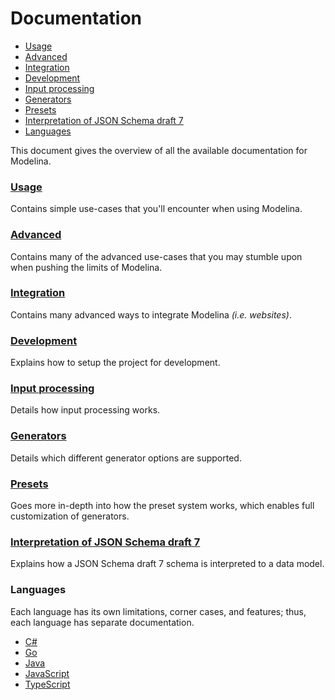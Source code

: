 # Documentation

<!-- toc is generated with GitHub Actions do not remove toc markers -->

<!-- toc -->

- [Usage](#usage)
- [Advanced](#advanced)
- [Integration](#integration)
- [Development](#development)
- [Input processing](#input-processing)
- [Generators](#generators)
- [Presets](#presets)
- [Interpretation of JSON Schema draft 7](#interpretation-of-json-schema-draft-7)
- [Languages](#languages)

<!-- tocstop -->

This document gives the overview of all the available documentation for Modelina.

### [Usage](./usage.md)
Contains simple use-cases that you'll encounter when using Modelina.

### [Advanced](./advanced.md)
Contains many of the advanced use-cases that you may stumble upon when pushing the limits of Modelina.

### [Integration](./integration.md)
Contains many advanced ways to integrate Modelina _(i.e. websites)_. 

### [Development](./development.md)
Explains how to setup the project for development. 

### [Input processing](./input_processing.md)
Details how input processing works.

### [Generators](./generators.md)
Details which different generator options are supported.

### [Presets](./presets.md)
Goes more in-depth into how the preset system works, which enables full customization of generators.

### [Interpretation of JSON Schema draft 7](./interpretation_of_JSON_Schema_draft_7.md)
Explains how a JSON Schema draft 7 schema is interpreted to a data model.

### Languages
Each language has its own limitations, corner cases, and features; thus, each language has separate documentation.
- [C#](./languages/C#.md)
- [Go](./languages/Go.md)
- [Java](./languages/Java.md)
- [JavaScript](./languages/JavaScript.md)
- [TypeScript](./languages/TypeScript.md)